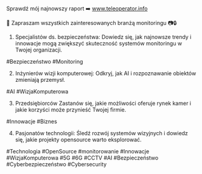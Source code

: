 Sprawdź mój najnowszy raport ➡️ www.teleoperator.info 

📢 Zapraszam wszystkich zainteresowanych branżą monitoringu 📷🔒 

1. Specjalistów ds. bezpieczeństwa: Dowiedz się, jak najnowsze trendy i innowacje mogą zwiększyć skuteczność systemów monitoringu w Twojej organizacji. 

#Bezpieczeństwo #Monitoring



2. Inżynierów wizji komputerowej: Odkryj, jak AI i rozpoznawanie obiektów zmieniają przemysł. 

#AI #WizjaKomputerowa



3. Przedsiębiorców Zastanów się, jakie możliwości oferuje rynek kamer i jakie korzyści może przynieść Twojej firmie. 

#Innowacje #Biznes



4. Pasjonatów technologii: Śledź rozwój systemów wizyjnych i dowiedz się, jakie projekty opensource warto eksplorować. 

#Technologia #OpenSource #monitorowanie #Innowacje #WizjaKomputerowa #5G #6G #CCTV #AI #Bezpieczeństwo #Cyberbezpieczeństwo #Cybersecurity

